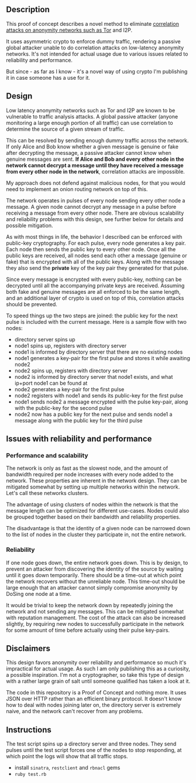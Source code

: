 ## Description

This proof of concept describes a novel method to eliminate [correlation attacks on anonymity networks such as Tor](https://svn.torproject.org/svn/projects/design-paper/tor-design.html#tth_sEc3.1) and I2P.

It uses asymmetric crypto to enforce dummy traffic, rendering a passive global attacker unable to do correlation attacks on low-latency anonymity networks. It's not intended for actual usage due to various issues related to reliability and performance.

But since - as far as I know - it's a novel way of using crypto I'm publishing it in case someone has a use for it.

## Design

Low latency anonymity networks such as Tor and I2P are known to be vulnerable to traffic analysis attacks. A global passive attacker (anyone monitoring a large enough portion of all traffic) can use correlation to determine the source of a given stream of traffic.

This can be resolved by sending enough dummy traffic across the network. If only Alice and Bob know whether a given message is genuine or fake after decrypting the message, a passive attacker cannot know when genuine messages are sent. **If Alice and Bob and every other node in the network cannot decrypt a message until they have received a message from every other node in the network**, correlation attacks are impossible.

My approach does not defend against malicious nodes, for that you would need to implement an onion routing network on top of this.

The network operates in pulses of every node sending every other node a message. A given node cannot decrypt any message in a pulse before receiving a message from every other node. There are obvious scalability and reliability problems with this design, see further below for details and possible mitigation.

As with most things in life, the behavior I described can be enforced with public-key cryptography. For each pulse, every node generates a key pair. Each node then sends the public key to every other node. Once all the public keys are received, all nodes send each other a message (genuine or fake) that is encrypted with all of the public keys. Along with the message they also send the **private** key of the key pair they generated for that pulse.

Since every message is encrypted with every public-key, nothing can be decrypted until all the accompanying private keys are received. Assuming both fake and genuine messages are all enforced to be the same length, and an additional layer of crypto is used on top of this, correlation attacks should be prevented.

To speed things up the two steps are joined: the public key for the next pulse is included with the current message. Here is a sample flow with two nodes:

- directory server spins up
- node1 spins up, registers with directory server
- node1 is informed by directory server that there are no existing nodes
- node1 generates a key-pair for the first pulse and stores it while awaiting node2
- node2 spins up, registers with directory server
- node2 is informed by directory server that node1 exists, and what ip+port node1 can be found at
- node2 generates a key-pair for the first pulse
- node2 registers with node1 and sends its public-key for the first pulse
- node1 sends node2 a message encrypted with the pulse key-pair, along with the public-key for the second pulse
- node2 now has a public key for the next pulse and sends node1 a message along with the public key for the third pulse

## Issues with reliability and performance

### Performance and scalability

The network is only as fast as the slowest node, and the amount of bandwidth required per node increases with every node added to the network. These properties are inherent in the network design. They can be mitigated somewhat by setting up multiple networks within the network. Let's call these networks clusters.

The advantage of using clusters of nodes within the network is that the message length can be optimized for different use-cases. Nodes could also be grouped together based on their bandwidth and reliability properties. 

The disadvantage is that the identity of a given node can be narrowed down to the list of nodes in the cluster they participate in, not the entire network.

### Reliability

If one node goes down, the entire network goes down. This is by design, to prevent an attacker from discovering the identity of the source by waiting until it goes down temporarily. There should be a time-out at which point the network recovers without the unreliable node. This time-out should be large enough that an attacker cannot simply compromise anonymity by DoSing one node at a time.

It would be trivial to keep the network down by repeatedly joining the network and not sending any messages. This can be mitigated somewhat with reputation management. The cost of the attack can also be increased slightly, by requiring new nodes to successfully participate in the network for some amount of time before actually using their pulse key-pairs.

## Disclaimers

This design favors anonymity over reliability and performance so much it's impractical for actual usage. As such I am only publishing this as a curiosity, a possible inspiration. I'm not a cryptographer, so take this type of design with a rather large grain of salt until someone qualified has taken a look at it.

The code in this repository is a Proof of Concept and nothing more. It uses JSON over HTTP rather than an efficient binary protocol. It doesn't know how to deal with nodes joining later on, the directory server is extremely naive, and the network can't recover from any problems. 

## Instructions 

The test script spins up a directory server and three nodes. They send pulses until the test script forces one of the nodes to stop responding, at which point the logs will show that all traffic stops. 

* install ```sinatra```, ```restclient``` and ```rbnacl``` gems
* ```ruby test.rb```

